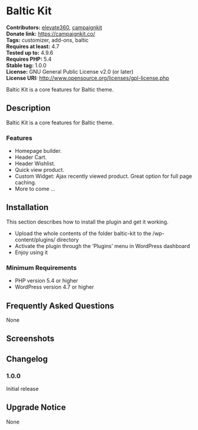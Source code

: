# Baltic Kit #
**Contributors:** [elevate360](https://profiles.wordpress.org/elevate360), [campaignkit](https://profiles.wordpress.org/campaignkit)  
**Donate link:** https://campaignkit.co/  
**Tags:** customizer, add-ons, baltic  
**Requires at least:** 4.7  
**Tested up to:** 4.9.6  
**Requires PHP:** 5.4  
**Stable tag:** 1.0.0  
**License:** GNU General Public License v2.0 (or later)  
**License URI:** http://www.opensource.org/licenses/gpl-license.php  

Baltic Kit is a core features for Baltic theme.

## Description ##

Baltic Kit is a core features for Baltic theme.

### Features ###

* Homepage builder.
* Header Cart.
* Header Wishlist.
* Quick view product.
* Custom Widget: Ajax recently viewed product. Great option for full page caching.
* More to come ...

## Installation ##

This section describes how to install the plugin and get it working.

* Upload the whole contents of the folder baltic-kit to the /wp-content/plugins/ directory
* Activate the plugin through the ‘Plugins’ menu in WordPress dashboard
* Enjoy using it

### Minimum Requirements ###

* PHP version 5.4 or higher
* WordPress version 4.7 or higher

## Frequently Asked Questions ##

None

## Screenshots ##


## Changelog ##

### 1.0.0 ###

Initial release

## Upgrade Notice ##

None
